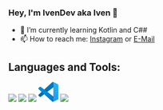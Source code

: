 ### Hey, I'm IvenDev aka Iven 👋

- 🌱 I’m currently learning Kotlin and C##
- 📫 How to reach me: [Instagram](https://www.instagram.com/iven_real/) or [E-Mail](github@ib-intermedia.de)

## Languages and Tools:

<p align="left"> 
<code><img height="40" src="https://cdn-icons-png.flaticon.com/512/1387/1387539.png"></code>
<code><img height="40" src="https://th.bing.com/th/id/OIP.9qMqWDKOpvD9oRRCel5ksQHaHa?pid=ImgDet&rs=1"></code>
<code><img height="40" src="https://artarasaneh.ir/academy/wp-content/uploads/2018/11/12.png"></code>
<code><img height="40" src="https://raw.githubusercontent.com/github/explore/80688e429a7d4ef2fca1e82350fe8e3517d3494d/topics/visual-studio-code/visual-studio-code.png"></code>
<code><img height="40" src="https://th.bing.com/th/id/R.98865e06d77faca32b3e118df119049e?rik=AU0%2bE0ROLAbnog&riu=http%3a%2f%2flogonoid.com%2fimages%2fintellij-idea-logo.png&ehk=CapqYnZAeX0cbsUWxFNWr913YwdQDC7OFt%2ftIAEb%2fBU%3d&risl=&pid=ImgRaw&r=0"></code>

